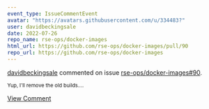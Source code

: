```yaml
---
event_type: IssueCommentEvent
avatar: "https://avatars.githubusercontent.com/u/334483?"
user: davidbeckingsale
date: 2022-07-26
repo_name: rse-ops/docker-images
html_url: https://github.com/rse-ops/docker-images/pull/90
repo_url: https://github.com/rse-ops/docker-images
---
```


<a href='https://github.com/davidbeckingsale' target='_blank'>davidbeckingsale</a> commented on issue <a href='https://github.com/rse-ops/docker-images/pull/90' target='_blank'>rse-ops/docker-images#90</a>.

<small>Yup, I'll remove the old builds....</small>

<a href='https://github.com/rse-ops/docker-images/pull/90' target='_blank'>View Comment</a>